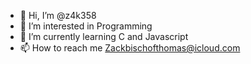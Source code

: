 - 👋 Hi, I’m @z4k358
- 👀 I’m interested in Programming
- 🌱 I’m currently learning C and Javascript
- 📫 How to reach me 
Zackbischofthomas@icloud.com

<!---
z4k358/z4k358 is a ✨ special ✨ repository because its `README.md` (this file) appears on your GitHub profile.
You can click the Preview link to take a look at your changes.
--->
